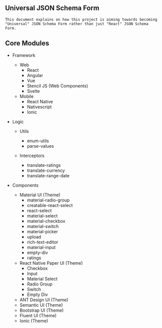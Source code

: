 ## Universal JSON Schema Form
```
This document explains on how this project is aiming towards becoming "Universal" JSON Schema Form rather than just "React" JSON Schema Form.
```

## Core Modules
- Framework
  - Web   
    - React
    - Angular
    - Vue
    - Stencil JS (Web Components)
    - Svelte
  - Mobile
    - React Native
    - Nativescript
    - Ionic

- Logic
  - Utils
    - enum-utils
    - parse-values

  - Interceptors
    - translate-ratings
    - translate-currency
    - translate-range-date

- Components
  - Material UI (Theme)
    - material-radio-group
    - creatable-react-select
    - react-select
    - material-select
    - material-checkbox
    - material-switch
    - material-picker
    - upload
    - rich-text-editor
    - material-input
    - empty-div
    - ratings
  - React Native Paper UI (Theme)
    - Checkbox
    - Input
    - Material Select
    - Radio Group
    - Switch
    - Empty Div 
  - ANT Design UI (Theme)
  - Semantic UI (Theme)
  - Bootstrap UI (Theme)
  - Fluent UI (Theme)
  - Ionic  (Theme)


